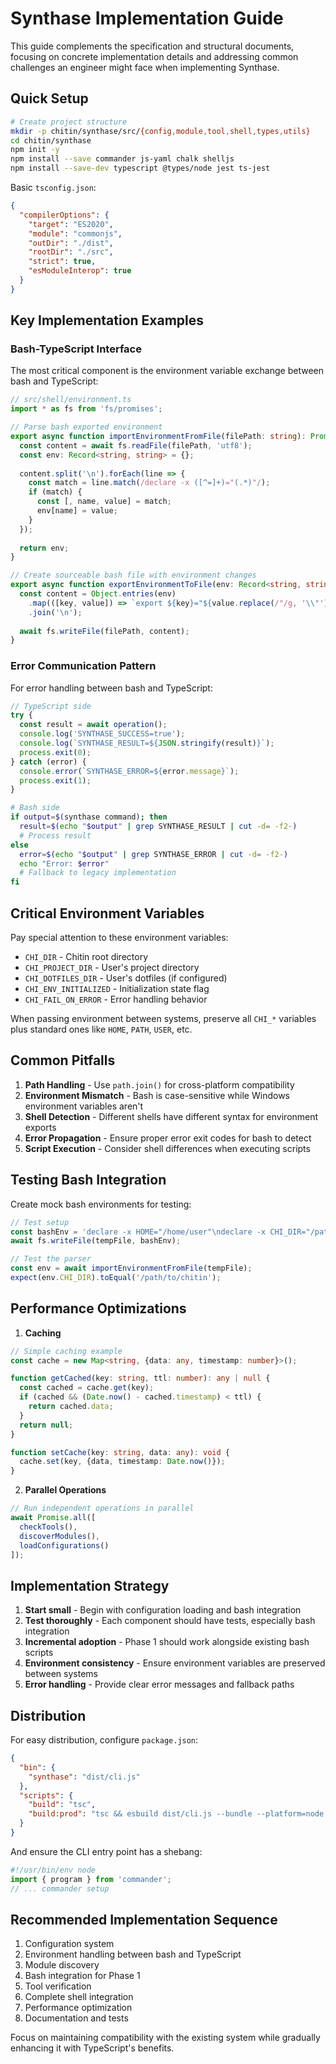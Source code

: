 # Synthase Implementation Guide

This guide complements the specification and structural documents, focusing on concrete implementation details and addressing common challenges an engineer might face when implementing Synthase.

## Quick Setup

```bash
# Create project structure
mkdir -p chitin/synthase/src/{config,module,tool,shell,types,utils}
cd chitin/synthase
npm init -y
npm install --save commander js-yaml chalk shelljs
npm install --save-dev typescript @types/node jest ts-jest
```

Basic `tsconfig.json`:
```json
{
  "compilerOptions": {
    "target": "ES2020",
    "module": "commonjs",
    "outDir": "./dist",
    "rootDir": "./src",
    "strict": true,
    "esModuleInterop": true
  }
}
```

## Key Implementation Examples

### Bash-TypeScript Interface

The most critical component is the environment variable exchange between bash and TypeScript:

```typescript
// src/shell/environment.ts
import * as fs from 'fs/promises';

// Parse bash exported environment
export async function importEnvironmentFromFile(filePath: string): Promise<Record<string, string>> {
  const content = await fs.readFile(filePath, 'utf8');
  const env: Record<string, string> = {};
  
  content.split('\n').forEach(line => {
    const match = line.match(/declare -x ([^=]+)="(.*)"/);
    if (match) {
      const [, name, value] = match;
      env[name] = value;
    }
  });
  
  return env;
}

// Create sourceable bash file with environment changes
export async function exportEnvironmentToFile(env: Record<string, string>, filePath: string): Promise<void> {
  const content = Object.entries(env)
    .map(([key, value]) => `export ${key}="${value.replace(/"/g, '\\"')}"`)
    .join('\n');
  
  await fs.writeFile(filePath, content);
}
```

### Error Communication Pattern

For error handling between bash and TypeScript:

```typescript
// TypeScript side
try {
  const result = await operation();
  console.log('SYNTHASE_SUCCESS=true');
  console.log(`SYNTHASE_RESULT=${JSON.stringify(result)}`);
  process.exit(0);
} catch (error) {
  console.error(`SYNTHASE_ERROR=${error.message}`);
  process.exit(1);
}
```

```bash
# Bash side
if output=$(synthase command); then
  result=$(echo "$output" | grep SYNTHASE_RESULT | cut -d= -f2-)
  # Process result
else
  error=$(echo "$output" | grep SYNTHASE_ERROR | cut -d= -f2-)
  echo "Error: $error"
  # Fallback to legacy implementation
fi
```

## Critical Environment Variables

Pay special attention to these environment variables:

- `CHI_DIR` - Chitin root directory
- `CHI_PROJECT_DIR` - User's project directory
- `CHI_DOTFILES_DIR` - User's dotfiles (if configured)
- `CHI_ENV_INITIALIZED` - Initialization state flag
- `CHI_FAIL_ON_ERROR` - Error handling behavior

When passing environment between systems, preserve all `CHI_*` variables plus standard ones like `HOME`, `PATH`, `USER`, etc.

## Common Pitfalls

1. **Path Handling** - Use `path.join()` for cross-platform compatibility
2. **Environment Mismatch** - Bash is case-sensitive while Windows environment variables aren't
3. **Shell Detection** - Different shells have different syntax for environment exports
4. **Error Propagation** - Ensure proper error exit codes for bash to detect
5. **Script Execution** - Consider shell differences when executing scripts

## Testing Bash Integration

Create mock bash environments for testing:

```typescript
// Test setup
const bashEnv = 'declare -x HOME="/home/user"\ndeclare -x CHI_DIR="/path/to/chitin"\n';
await fs.writeFile(tempFile, bashEnv);

// Test the parser
const env = await importEnvironmentFromFile(tempFile);
expect(env.CHI_DIR).toEqual('/path/to/chitin');
```

## Performance Optimizations

1. **Caching**
```typescript
// Simple caching example
const cache = new Map<string, {data: any, timestamp: number}>();

function getCached(key: string, ttl: number): any | null {
  const cached = cache.get(key);
  if (cached && (Date.now() - cached.timestamp) < ttl) {
    return cached.data;
  }
  return null;
}

function setCache(key: string, data: any): void {
  cache.set(key, {data, timestamp: Date.now()});
}
```

2. **Parallel Operations**
```typescript
// Run independent operations in parallel
await Promise.all([
  checkTools(),
  discoverModules(),
  loadConfigurations()
]);
```

## Implementation Strategy

1. **Start small** - Begin with configuration loading and bash integration
2. **Test thoroughly** - Each component should have tests, especially bash integration
3. **Incremental adoption** - Phase 1 should work alongside existing bash scripts
4. **Environment consistency** - Ensure environment variables are preserved between systems
5. **Error handling** - Provide clear error messages and fallback paths

## Distribution

For easy distribution, configure `package.json`:

```json
{
  "bin": {
    "synthase": "dist/cli.js"
  },
  "scripts": {
    "build": "tsc",
    "build:prod": "tsc && esbuild dist/cli.js --bundle --platform=node --outfile=bin/synthase"
  }
}
```

And ensure the CLI entry point has a shebang:

```typescript
#!/usr/bin/env node
import { program } from 'commander';
// ... commander setup
```

## Recommended Implementation Sequence

1. Configuration system
2. Environment handling between bash and TypeScript
3. Module discovery
4. Bash integration for Phase 1
5. Tool verification
6. Complete shell integration
7. Performance optimization
8. Documentation and tests

Focus on maintaining compatibility with the existing system while gradually enhancing it with TypeScript's benefits. 
